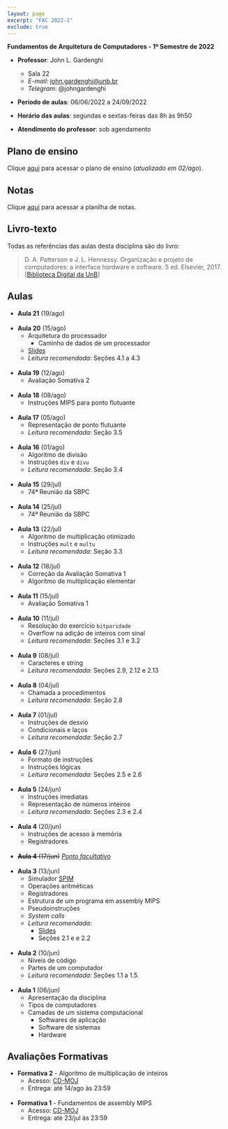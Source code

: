 ```yaml
---
layout: page
excerpt: "FAC 2022-1"
exclude: true
---
```


**Fundamentos de Arquitetura de Computadores - 1º Semestre de 2022**

* **Professor**: John L. Gardenghi
  + Sala 22
  + *E-mail*: john.gardenghi@unb.br
  + *Telegram*: @johngardenghi

* **Período de aulas**: 06/06/2022 a 24/09/2022
* **Horário das aulas**: segundas e sextas-feiras das 8h às 9h50
* **Atendimento do professor**: sob agendamento

## Plano de ensino

Clique <a href="plano_fac_22_1.pdf" target="_blank">aqui</a> para acessar o plano de ensino (*atualizado em 02/ago*).

## Notas

Clique [aqui](notas.htm) para acessar a planilha de notas.

## Livro-texto

Todas as referências das aulas desta disciplina são do livro:

> D. A. Patterson e J. L. Hennessy. Organização e projeto de computadores: a interface hardware e software. 5 ed. Elsevier, 2017. [<a href="https://integrada.minhabiblioteca.com.br/books/9788535287943" target="_blank">Biblioteca Digital da UnB</a>]

## Aulas

* **Aula 21** (19/ago)
<br><br>
* **Aula 20** (15/ago)
  + Arquitetura do processador
    + Caminho de dados de um processador
  + [Slides](4_arquitetura-processador_aula01.pdf)
  + *Leitura recomendada*: Seções 4.1 a 4.3
<br><br>
* **Aula 19** (12/ago)
  + Avaliação Somativa 2
<br><br>
* **Aula 18** (08/ago)
  + Instruções MIPS para ponto flutuante
<br><br>
* **Aula 17** (05/ago)
  + Representação de ponto flutuante
  + *Leitura recomendada*: Seção 3.5
<br><br>
* **Aula 16** (01/ago)
  + Algoritmo de divisão
  + Instruções `div` e `divu`
  + *Leitura recomendada*: Seção 3.4
<br><br>
* **Aula 15** (29/jul)
  + 74ª Reunião da SBPC
<br><br>
* **Aula 14** (25/jul)
  + 74ª Reunião da SBPC
<br><br>
* **Aula 13** (22/jul)
  + Algoritmo de multiplicação otimizado
  + Instruções `mult` e `multu`
  + *Leitura recomendada*: Seção 3.3
<br><br>
* **Aula 12** (18/jul)
  + Correção da Avaliação Somativa 1
  + Algoritmo de multiplicação elementar
<br><br>
* **Aula 11** (15/jul)
  + Avaliação Somativa 1
<br><br>
* **Aula 10** (11/jul)
  + Resolução do exercício `bitparidade`
  + Overflow na adição de inteiros com sinal
  + *Leitura recomendada*: Seções 3.1 e 3.2
<br><br>
* **Aula 9** (08/jul)
  + Caracteres e string
  + *Leitura recomendada*: Seções 2.9, 2.12 e 2.13
<br><br>
* **Aula 8** (04/jul)
  + Chamada a procedimentos
  + *Leitura recomendada*: Seção 2.8
<br><br>
* **Aula 7** (01/jul)
  + Instruções de desvio
  + Condicionais e laços
  + *Leitura recomendada*: Seção 2.7
<br><br>
* **Aula 6** (27/jun)
  + Formato de instruções
  + Instruções lógicas
  + *Leitura recomendada*: Seções 2.5 e 2.6
<br /><br />
* **Aula 5** (24/jun)
  + Instruções imediatas
  + Representação de números inteiros
  + *Leitura recomendada*: Seções 2.3 e 2.4
<br /><br />
* **Aula 4** (20/jun)
  + Instruções de acesso à memória
  + Registradores
<br /><br />
* ~~**Aula 4** (17/jun)~~ <a href="https://g1.globo.com/economia/noticia/2022/06/14/governo-inclui-17-de-junho-na-lista-de-pontos-facultativos-para-servidores-federais.ghtml" target="_blank">*Ponto facultativo*</a>
<br /><br />
* **Aula 3** (13/jun)
  + Simulador <a href="http://spimsimulator.sourceforge.net/" target="_blank">SPIM</a>
  + Operações aritméticas
  + Registradores
  + Estrutura de um programa em assembly MIPS
  + Pseudoinstruções
  + *System calls*
  + *Leitura recomendada*:
    + <a href="2_linguagem_montagem_aula-01.pdf" target="_blank">Slides</a>
    + Seções 2.1 e e 2.2
<br /><br />
* **Aula 2** (10/jun)
  + Níveis de código
  + Partes de um computador
  + *Leitura recomendada*: Seções 1.1 a 1.5.
<br /><br />
* **Aula 1** (06/jun)
  + Apresentação da disciplina
  + Tipos de computadores
  + Camadas de um sistema computacional
    + Softwares de aplicação
    + Software de sistemas
    + Hardware

## Avaliações Formativas

* **Formativa 2** - Algoritmo de multiplicação de inteiros
  + Acesso: <a href="https://moj.naquadah.com.br/cgi-bin/contest.sh/jl_fac_t01_f2_2022_1" target="_blank">CD-MOJ</a>
  + Entrega: até 14/ago às 23:59
<br><br>
* **Formativa 1** - Fundamentos de assembly MIPS
  + Acesso: <a href="https://moj.naquadah.com.br/cgi-bin/contest.sh/jl_fac_t01_f1_2022_1" target="_blank">CD-MOJ</a>
  + Entrega: até 23/jul às 23:59